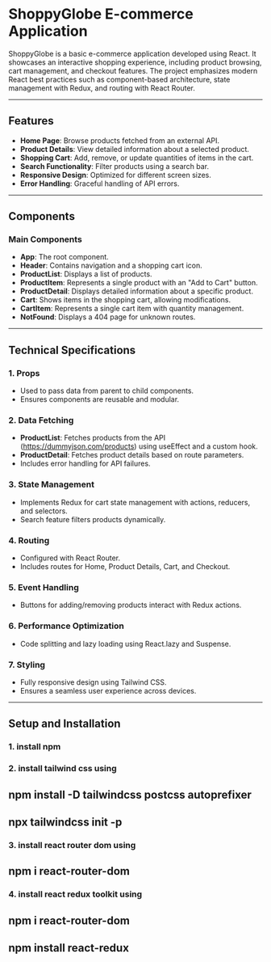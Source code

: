# ShoppyGlobe E-commerce Application

ShoppyGlobe is a basic e-commerce application developed using React. It showcases an interactive shopping experience, including product browsing, cart management, and checkout features. The project emphasizes modern React best practices such as component-based architecture, state management with Redux, and routing with React Router.

---

## Features

- **Home Page**: Browse products fetched from an external API.
- **Product Details**: View detailed information about a selected product.
- **Shopping Cart**: Add, remove, or update quantities of items in the cart.
- **Search Functionality**: Filter products using a search bar.
- **Responsive Design**: Optimized for different screen sizes.
- **Error Handling**: Graceful handling of API errors.

---

## Components

### Main Components

- **App**: The root component.
- **Header**: Contains navigation and a shopping cart icon.
- **ProductList**: Displays a list of products.
- **ProductItem**: Represents a single product with an "Add to Cart" button.
- **ProductDetail**: Displays detailed information about a specific product.
- **Cart**: Shows items in the shopping cart, allowing modifications.
- **CartItem**: Represents a single cart item with quantity management.
- **NotFound**: Displays a 404 page for unknown routes.

---

## Technical Specifications

### 1. **Props**

- Used to pass data from parent to child components.
- Ensures components are reusable and modular.

### 2. **Data Fetching**

- **ProductList**: Fetches products from the API (https://dummyjson.com/products) using useEffect and a custom hook.
- **ProductDetail**: Fetches product details based on route parameters.
- Includes error handling for API failures.

### 3. **State Management**

- Implements Redux for cart state management with actions, reducers, and selectors.
- Search feature filters products dynamically.

### 4. **Routing**

- Configured with React Router.
- Includes routes for Home, Product Details, Cart, and Checkout.

### 5. **Event Handling**

- Buttons for adding/removing products interact with Redux actions.

### 6. **Performance Optimization**

- Code splitting and lazy loading using React.lazy and Suspense.

### 7. **Styling**

- Fully responsive design using Tailwind CSS.
- Ensures a seamless user experience across devices.

---

## Setup and Installation

### 1. install npm

### 2. install tailwind css using

## npm install -D tailwindcss postcss autoprefixer

## npx tailwindcss init -p

### 3. install react router dom using

## npm i react-router-dom

### 4. install react redux toolkit using

## npm i react-router-dom

## npm install react-redux
